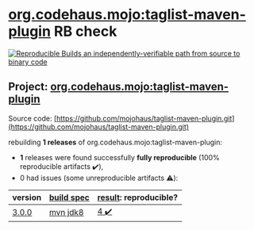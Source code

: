 [org.codehaus.mojo:taglist-maven-plugin](https://search.maven.org/artifact/org.codehaus.mojo/taglist-maven-plugin/) RB check
=======

[![Reproducible Builds](https://reproducible-builds.org/images/logos/rb.svg) an independently-verifiable path from source to binary code](https://reproducible-builds.org/)

## Project: [org.codehaus.mojo:taglist-maven-plugin](https://search.maven.org/artifact/org.codehaus.mojo/taglist-maven-plugin/)

Source code: [https://github.com/mojohaus/taglist-maven-plugin.git](https://github.com/mojohaus/taglist-maven-plugin.git)

rebuilding **1 releases** of org.codehaus.mojo:taglist-maven-plugin:
- **1** releases were found successfully **fully reproducible** (100% reproducible artifacts :heavy_check_mark:),
- 0 had issues (some unreproducible artifacts :warning:):

| version | [build spec](BUILDSPEC.md) | [result](https://reproducible-builds.org/docs/jvm/): reproducible? |
| -- | --------- | ------ |
| [3.0.0](https://search.maven.org/artifact/org.codehaus.mojo/taglist-maven-plugin/3.0.0/pom) | [mvn jdk8](taglist-maven-plugin-3.0.0.buildspec) | [4 :heavy_check_mark: ](taglist-maven-plugin-3.0.0.buildcompare) |
